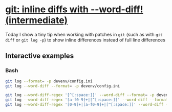 # [git: inline diffs with --word-diff! (intermediate)](https://youtu.be/Wn3bJUzvy5I)

Today I show a tiny tip when working with patches in `git` (such as with `git diff` or `git log -p`) to show inline differences instead of full line differences

## Interactive examples

### Bash

```bash
git log --format= -p devenv/config.ini
git log --word-diff --format= -p devenv/config.ini

git log --word-diff-regex '[^[:space:]]' --word-diff --format= -p devenv/config.ini
git log --word-diff-regex '[a-f0-9]+|[^[:space:]]' --word-diff --format= -p devenv/config.ini
git log --word-diff-regex '[0-9]+|[a-f0-9]+|[^[:space:]]' --word-diff --format= -p devenv/config.ini
```
